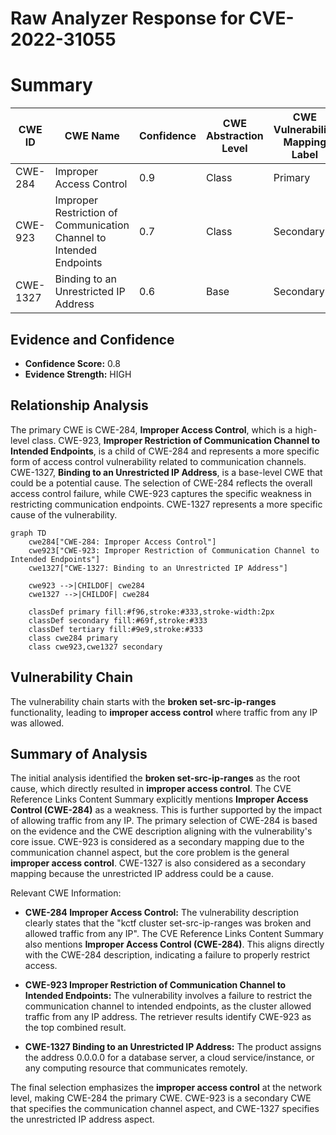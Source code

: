 # Raw Analyzer Response for CVE-2022-31055

# Summary
| CWE ID | CWE Name | Confidence | CWE Abstraction Level | CWE Vulnerability Mapping Label | CWE-Vulnerability Mapping Notes |
|---|---|---|---|---|---|
| CWE-284 | Improper Access Control | 0.9 | Class | Primary | Allowed |
| CWE-923 | Improper Restriction of Communication Channel to Intended Endpoints | 0.7 | Class | Secondary | Allowed-with-Review |
| CWE-1327 | Binding to an Unrestricted IP Address | 0.6 | Base | Secondary | Allowed |

## Evidence and Confidence

*   **Confidence Score:** 0.8
*   **Evidence Strength:** HIGH

## Relationship Analysis
The primary CWE is CWE-284, **Improper Access Control**, which is a high-level class. CWE-923, **Improper Restriction of Communication Channel to Intended Endpoints**, is a child of CWE-284 and represents a more specific form of access control vulnerability related to communication channels. CWE-1327, **Binding to an Unrestricted IP Address**, is a base-level CWE that could be a potential cause. The selection of CWE-284 reflects the overall access control failure, while CWE-923 captures the specific weakness in restricting communication endpoints. CWE-1327 represents a more specific cause of the vulnerability.

```mermaid
graph TD
    cwe284["CWE-284: Improper Access Control"]
    cwe923["CWE-923: Improper Restriction of Communication Channel to Intended Endpoints"]
    cwe1327["CWE-1327: Binding to an Unrestricted IP Address"]

    cwe923 -->|CHILDOF| cwe284
    cwe1327 -->|CHILDOF| cwe284
    
    classDef primary fill:#f96,stroke:#333,stroke-width:2px
    classDef secondary fill:#69f,stroke:#333
    classDef tertiary fill:#9e9,stroke:#333
    class cwe284 primary
    class cwe923,cwe1327 secondary
```

## Vulnerability Chain
The vulnerability chain starts with the **broken set-src-ip-ranges** functionality, leading to **improper access control** where traffic from any IP was allowed.

## Summary of Analysis
The initial analysis identified the **broken set-src-ip-ranges** as the root cause, which directly resulted in **improper access control**. The CVE Reference Links Content Summary explicitly mentions **Improper Access Control (CWE-284)** as a weakness. This is further supported by the impact of allowing traffic from any IP. The primary selection of CWE-284 is based on the evidence and the CWE description aligning with the vulnerability's core issue. CWE-923 is considered as a secondary mapping due to the communication channel aspect, but the core problem is the general **improper access control**. CWE-1327 is also considered as a secondary mapping because the unrestricted IP address could be a cause.

Relevant CWE Information:

*   **CWE-284 Improper Access Control:** The vulnerability description clearly states that the "kctf cluster set-src-ip-ranges was broken and allowed traffic from any IP". The CVE Reference Links Content Summary also mentions **Improper Access Control (CWE-284)**. This aligns directly with the CWE-284 description, indicating a failure to properly restrict access.

*   **CWE-923 Improper Restriction of Communication Channel to Intended Endpoints:** The vulnerability involves a failure to restrict the communication channel to intended endpoints, as the cluster allowed traffic from any IP address. The retriever results identify CWE-923 as the top combined result.

*   **CWE-1327 Binding to an Unrestricted IP Address:** The product assigns the address 0.0.0.0 for a database server, a cloud service/instance, or any computing resource that communicates remotely.

The final selection emphasizes the **improper access control** at the network level, making CWE-284 the primary CWE. CWE-923 is a secondary CWE that specifies the communication channel aspect, and CWE-1327 specifies the unrestricted IP address aspect.